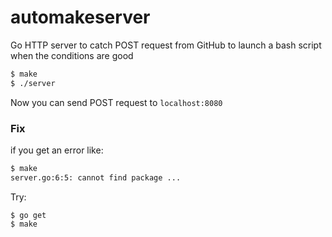 # automakeserver

Go HTTP server to catch POST request from GitHub to launch a bash script when
the conditions are good

```bash
$ make
$ ./server
```

Now you can send POST request to `localhost:8080`

### Fix

if you get an error like:
```bash
$ make
server.go:6:5: cannot find package ...
```

Try:
```
$ go get
$ make
```
